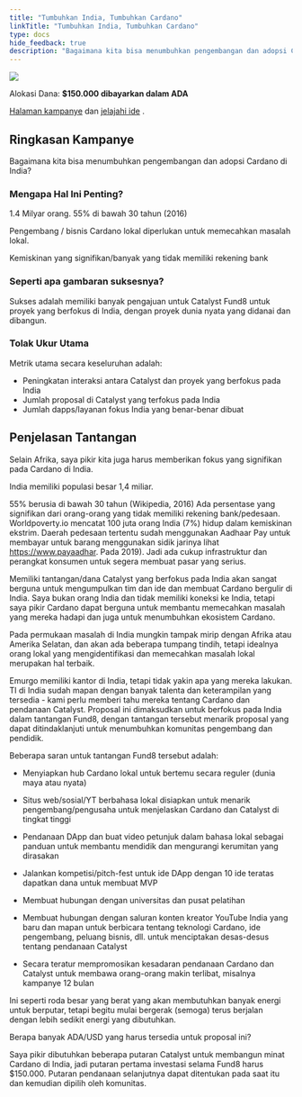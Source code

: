 ```yaml
---
title: "Tumbuhkan India, Tumbuhkan Cardano"
linkTitle: "Tumbuhkan India, Tumbuhkan Cardano"
type: docs
hide_feedback: true
description: "Bagaimana kita bisa menumbuhkan pengembangan dan adopsi Cardano di India?"
---
```


<img src="https://cardano.ideascale.com/community-library/accounts/93/936143/Public/22-Grow-India-Grow-Cardano-82a925.png" class="">

Alokasi Dana: **$150.000 dibayarkan dalam ADA**

[Halaman kampanye](https://cardano.ideascale.com/c/idea/381216) dan [jelajahi ide](https://cardano.ideascale.com/c/campaigns/26454/stage/all/ideas/unspecified) .

## Ringkasan Kampanye

Bagaimana kita bisa menumbuhkan pengembangan dan adopsi Cardano di India?

### Mengapa Hal Ini Penting?

1.4 Milyar orang. 55% di bawah 30 tahun (2016)

Pengembang / bisnis Cardano lokal diperlukan untuk memecahkan masalah lokal.

Kemiskinan yang signifikan/banyak yang tidak memiliki rekening bank

### Seperti apa gambaran suksesnya?

Sukses adalah memiliki banyak pengajuan untuk Catalyst Fund8 untuk proyek yang berfokus di India, dengan proyek dunia nyata yang didanai dan dibangun.

### Tolak Ukur Utama

Metrik utama secara keseluruhan adalah:

- Peningkatan interaksi antara Catalyst dan proyek yang berfokus pada India
- Jumlah proposal di Catalyst yang terfokus pada India
- Jumlah dapps/layanan fokus India yang benar-benar dibuat

## Penjelasan Tantangan

Selain Afrika, saya pikir kita juga harus memberikan fokus yang signifikan pada Cardano di India.

India memiliki populasi besar 1,4 miliar.

55% berusia di bawah 30 tahun (Wikipedia, 2016) Ada persentase yang signifikan dari orang-orang yang tidak memiliki rekening bank/pedesaan. Worldpoverty.io mencatat 100 juta orang India (7%) hidup dalam kemiskinan ekstrim. Daerah pedesaan tertentu sudah menggunakan Aadhaar Pay untuk membayar untuk barang menggunakan sidik jarinya lihat https://www.payaadhar. Pada 2019). Jadi ada cukup infrastruktur dan perangkat konsumen untuk segera membuat pasar yang serius.

Memiliki tantangan/dana Catalyst yang berfokus pada India akan sangat berguna untuk mengumpulkan tim dan ide dan membuat Cardano bergulir di India. Saya bukan orang India dan tidak memiliki koneksi ke India, tetapi saya pikir Cardano dapat berguna untuk membantu memecahkan masalah yang mereka hadapi dan juga untuk menumbuhkan ekosistem Cardano.

Pada permukaan masalah di India mungkin tampak mirip dengan Afrika atau Amerika Selatan, dan akan ada beberapa tumpang tindih, tetapi idealnya orang lokal yang mengidentifikasi dan memecahkan masalah lokal merupakan hal terbaik.

Emurgo memiliki kantor di India, tetapi tidak yakin apa yang mereka lakukan. TI di India sudah mapan dengan banyak talenta dan keterampilan yang tersedia - kami perlu memberi tahu mereka tentang Cardano dan pendanaan Catalyst. Proposal ini dimaksudkan untuk berfokus pada India dalam tantangan Fund8, dengan tantangan tersebut menarik proposal yang dapat ditindaklanjuti untuk menumbuhkan komunitas pengembang dan pendidik.

Beberapa saran untuk tantangan Fund8 tersebut adalah:

- Menyiapkan hub Cardano lokal untuk bertemu secara reguler (dunia maya atau nyata)

- Situs web/sosial/YT berbahasa lokal disiapkan untuk menarik pengembang/pengusaha untuk menjelaskan Cardano dan Catalyst di tingkat tinggi

- Pendanaan DApp dan buat video petunjuk dalam bahasa lokal sebagai panduan untuk membantu mendidik dan mengurangi kerumitan yang dirasakan

- Jalankan kompetisi/pitch-fest untuk ide DApp dengan 10 ide teratas dapatkan dana untuk membuat MVP

- Membuat hubungan dengan universitas dan pusat pelatihan

- Membuat hubungan dengan saluran konten kreator YouTube India yang baru dan mapan untuk berbicara tentang teknologi Cardano, ide pengembang, peluang bisnis, dll. untuk menciptakan desas-desus tentang pendanaan Catalyst

- Secara teratur mempromosikan kesadaran pendanaan Cardano dan Catalyst untuk membawa orang-orang makin terlibat, misalnya kampanye 12 bulan

Ini seperti roda besar yang berat yang akan membutuhkan banyak energi untuk berputar, tetapi begitu mulai bergerak (semoga) terus berjalan dengan lebih sedikit energi yang dibutuhkan.

Berapa banyak ADA/USD yang harus tersedia untuk proposal ini?

Saya pikir dibutuhkan beberapa putaran Catalyst untuk membangun minat Cardano di India, jadi putaran pertama investasi selama Fund8 harus $150.000. Putaran pendanaan selanjutnya dapat ditentukan pada saat itu dan kemudian dipilih oleh komunitas.

